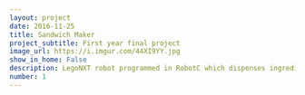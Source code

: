 ```yaml
---
layout: project
date: 2016-11-25
title: Sandwich Maker
project_subtitle: First year final project
image_url: https://i.imgur.com/44XI9YY.jpg
show_in_home: False
description: LegoNXT robot programmed in RobotC which dispenses ingredients to make a sandwich given user input
number: 1
---
```

